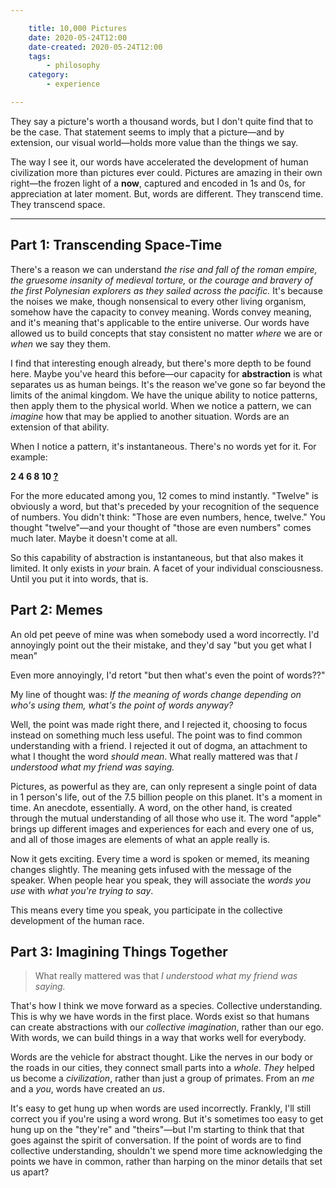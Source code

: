 ```yaml
---

    title: 10,000 Pictures
    date: 2020-05-24T12:00
    date-created: 2020-05-24T12:00
    tags:
        - philosophy
    category:
        - experience

---
```




They say a picture's worth a thousand words, but I don't quite find that to be the case. That statement seems to imply that a picture&mdash;and by extension, our visual world&mdash;holds more value than the things we say.

The way I see it, our words have accelerated the development of human civilization more than pictures ever could. Pictures are amazing in their own right&mdash;the frozen light of a **now**, captured and encoded in 1s and 0s, for appreciation at later moment. But, words are different. They transcend time. They transcend space.



---



## Part 1: Transcending Space-Time

There's a reason we can understand *the rise and fall of the roman empire, the gruesome insanity of medieval torture,* or *the courage and bravery of the first Polynesian explorers as they sailed across the pacific.* It's because the noises we make, though nonsensical to every other living organism, somehow have the capacity to convey meaning. Words convey meaning, and it's meaning that's applicable to the entire universe. Our words have allowed us to build concepts that stay consistent no matter *where* we are or *when* we say they them.

I find that interesting enough already, but there's more depth to be found here.  Maybe you've heard this before&mdash;our capacity for **abstraction** is what separates us as human beings. It's the reason we've gone so far beyond the limits of the animal kingdom. We have the unique ability to notice patterns, then apply them to the physical world. When we notice a pattern, we can *imagine* how that may be applied to another situation. Words are an extension of that ability.

When I notice a pattern, it's instantaneous. There's no words yet for it. For example:

**2  4  6  8  10  <u>?</u>**

For the more educated among you, 12 comes to mind instantly. "Twelve" is obviously a word, but that's preceded by your recognition of the sequence of numbers. You didn't think: "Those are even numbers, hence, twelve." You thought "twelve"&mdash;and your thought of "those are even numbers" comes much later. Maybe it doesn't come at all. 

So this capability of abstraction is instantaneous, but that also makes it limited. It only exists in *your* brain. A facet of your individual consciousness. Until you put it into words, that is.



## Part 2: Memes

An old pet peeve of mine was when somebody used a word incorrectly. I'd annoyingly point out the their mistake, and they'd say "but you get what I mean"

Even more annoyingly, I'd retort "but then what's even the point of words??"

My line of thought was: *If the meaning of words change depending on who's using them, what's the point of words anyway?* 

Well, the point was made right there, and I rejected it, choosing to focus instead on something much less useful. The point was to find common understanding with a friend. I rejected it out of dogma, an attachment to what I thought the word *should mean*. What really mattered was that *I understood what my friend was saying.*

Pictures, as powerful as they are, can only represent a single point of data in 1 person's life, out of the 7.5 billion people on this planet. It's a moment in time. An anecdote, essentially. A word, on the other hand, is created through the mutual understanding of all those who use it. The word "apple" brings up different images and experiences for each and every one of us, and all of those images are elements of what an apple really is.

Now it gets exciting. Every time a word is spoken or memed, its meaning changes slightly. The meaning gets infused with the message of the speaker. When people hear you speak, they will associate the *words you use* with *what you're trying to say*.

This means every time you speak, you participate in the collective development of the human race.



## Part 3: Imagining Things Together

> What really mattered was that *I understood what my friend was saying.*

That's how I think we move forward as a species. Collective understanding. This is why we have words in the first place. Words exist so that humans can create abstractions with our *collective imagination*, rather than our ego. With words, we can build things in a way that works well for everybody. 

Words are the vehicle for abstract thought. Like the nerves in our body or the roads in our cities, they connect small parts into a *whole*. *They* helped us become a *civilization*, rather than just a group of primates. From an *me* and a *you*, words have created an *us*.

It's easy to get hung up when words are used incorrectly. Frankly, I'll still correct you if you're using a word wrong. But it's sometimes too easy to get hung up on the "they're" and "theirs"&mdash;but I'm starting to think that that goes against the spirit of conversation. If the point of words are to find collective understanding, shouldn't we spend more time acknowledging the points we have in common, rather than harping on the minor details that set us apart?



